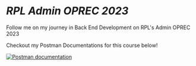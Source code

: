 # _RPL Admin OPREC 2023_
Follow me on my journey in Back End Development on RPL's Admin OPREC 2023

Checkout my Postman Documentations for this course below!

[![Postman documentation](https://camo.githubusercontent.com/5f66158abe9425321aa3de25dfe6193a138b5edf8448b06f5481095a1dbfc79e/68747470733a2f2f6173736574732e676574706f73746d616e2e636f6d2f636f6d6d6f6e2d73686172652f706f73746d616e2d6769746875622d6c6f676f2e706e67)](https://documenter.getpostman.com/view/25927065/2s93CPqs54?)
